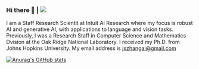 ### Hi there 👋 |  ![](https://komarev.com/ghpvc/?username=jxzhangjhu)

<!--
**jxzhangjhu/jxzhangjhu** is a ✨ _special_ ✨ repository because its `README.md` (this file) appears on your GitHub profile.

Here are some ideas to get you started:

- 🔭 I’m currently working on ...
- 🌱 I’m currently learning ...
- 👯 I’m looking to collaborate on ...
- 🤔 I’m looking for help with ...
- 💬 Ask me about ...
- 📫 How to reach me: ...
- 😄 Pronouns: ...
- ⚡ Fun fact: ...
-->

I am a Staff Research Scientit at Intuit AI Research where my focus is robust AI and generative AI, with applications to language and vision tasks. Previously, I was a Research Staff in Computer Science and Mathematics Dvision at the Oak Ridge National Laboratory. I received my Ph.D. from Johns Hopkins University.  My email address is jxzhangai@gmail.com 

[![Anurag's GitHub stats](https://github-readme-stats.vercel.app/api?username=jxzhangjhu)](https://github.com/anuraghazra/github-readme-stats)

